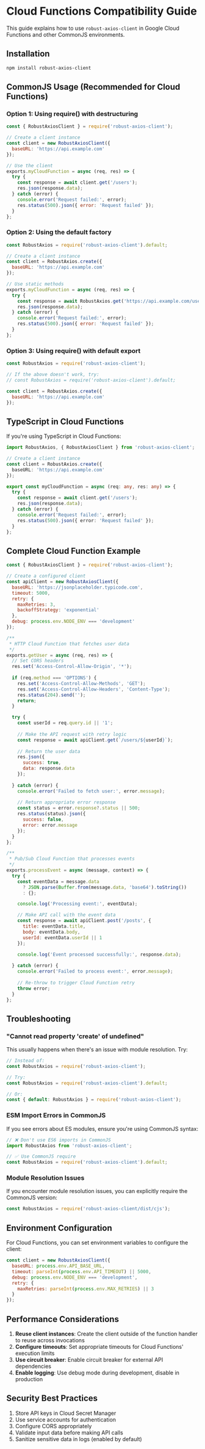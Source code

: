 # Cloud Functions Compatibility Guide

This guide explains how to use `robust-axios-client` in Google Cloud Functions and other CommonJS environments.

## Installation

```bash
npm install robust-axios-client
```

## CommonJS Usage (Recommended for Cloud Functions)

### Option 1: Using require() with destructuring

```javascript
const { RobustAxiosClient } = require('robust-axios-client');

// Create a client instance
const client = new RobustAxiosClient({
  baseURL: 'https://api.example.com'
});

// Use the client
exports.myCloudFunction = async (req, res) => {
  try {
    const response = await client.get('/users');
    res.json(response.data);
  } catch (error) {
    console.error('Request failed:', error);
    res.status(500).json({ error: 'Request failed' });
  }
};
```

### Option 2: Using the default factory

```javascript
const RobustAxios = require('robust-axios-client').default;

// Create a client instance
const client = RobustAxios.create({
  baseURL: 'https://api.example.com'
});

// Use static methods
exports.myCloudFunction = async (req, res) => {
  try {
    const response = await RobustAxios.get('https://api.example.com/users');
    res.json(response.data);
  } catch (error) {
    console.error('Request failed:', error);
    res.status(500).json({ error: 'Request failed' });
  }
};
```

### Option 3: Using require() with default export

```javascript
const RobustAxios = require('robust-axios-client');

// If the above doesn't work, try:
// const RobustAxios = require('robust-axios-client').default;

const client = RobustAxios.create({
  baseURL: 'https://api.example.com'
});
```

## TypeScript in Cloud Functions

If you're using TypeScript in Cloud Functions:

```typescript
import RobustAxios, { RobustAxiosClient } from 'robust-axios-client';

// Create a client instance
const client = RobustAxios.create({
  baseURL: 'https://api.example.com'
});

export const myCloudFunction = async (req: any, res: any) => {
  try {
    const response = await client.get('/users');
    res.json(response.data);
  } catch (error) {
    console.error('Request failed:', error);
    res.status(500).json({ error: 'Request failed' });
  }
};
```

## Complete Cloud Function Example

```javascript
const { RobustAxiosClient } = require('robust-axios-client');

// Create a configured client
const apiClient = new RobustAxiosClient({
  baseURL: 'https://jsonplaceholder.typicode.com',
  timeout: 5000,
  retry: {
    maxRetries: 3,
    backoffStrategy: 'exponential'
  },
  debug: process.env.NODE_ENV === 'development'
});

/**
 * HTTP Cloud Function that fetches user data
 */
exports.getUser = async (req, res) => {
  // Set CORS headers
  res.set('Access-Control-Allow-Origin', '*');
  
  if (req.method === 'OPTIONS') {
    res.set('Access-Control-Allow-Methods', 'GET');
    res.set('Access-Control-Allow-Headers', 'Content-Type');
    res.status(204).send('');
    return;
  }

  try {
    const userId = req.query.id || '1';
    
    // Make the API request with retry logic
    const response = await apiClient.get(`/users/${userId}`);
    
    // Return the user data
    res.json({
      success: true,
      data: response.data
    });
    
  } catch (error) {
    console.error('Failed to fetch user:', error.message);
    
    // Return appropriate error response
    const status = error.response?.status || 500;
    res.status(status).json({
      success: false,
      error: error.message
    });
  }
};

/**
 * Pub/Sub Cloud Function that processes events
 */
exports.processEvent = async (message, context) => {
  try {
    const eventData = message.data 
      ? JSON.parse(Buffer.from(message.data, 'base64').toString())
      : {};

    console.log('Processing event:', eventData);

    // Make API call with the event data
    const response = await apiClient.post('/posts', {
      title: eventData.title,
      body: eventData.body,
      userId: eventData.userId || 1
    });

    console.log('Event processed successfully:', response.data);
    
  } catch (error) {
    console.error('Failed to process event:', error.message);
    
    // Re-throw to trigger Cloud Function retry
    throw error;
  }
};
```

## Troubleshooting

### "Cannot read property 'create' of undefined"

This usually happens when there's an issue with module resolution. Try:

```javascript
// Instead of:
const RobustAxios = require('robust-axios-client');

// Try:
const RobustAxios = require('robust-axios-client').default;

// Or:
const { default: RobustAxios } = require('robust-axios-client');
```

### ESM Import Errors in CommonJS

If you see errors about ES modules, ensure you're using CommonJS syntax:

```javascript
// ❌ Don't use ES6 imports in CommonJS
import RobustAxios from 'robust-axios-client';

// ✅ Use CommonJS require
const RobustAxios = require('robust-axios-client').default;
```

### Module Resolution Issues

If you encounter module resolution issues, you can explicitly require the CommonJS version:

```javascript
const RobustAxios = require('robust-axios-client/dist/cjs');
```

## Environment Configuration

For Cloud Functions, you can set environment variables to configure the client:

```javascript
const client = new RobustAxiosClient({
  baseURL: process.env.API_BASE_URL,
  timeout: parseInt(process.env.API_TIMEOUT) || 5000,
  debug: process.env.NODE_ENV === 'development',
  retry: {
    maxRetries: parseInt(process.env.MAX_RETRIES) || 3
  }
});
```

## Performance Considerations

1. **Reuse client instances**: Create the client outside of the function handler to reuse across invocations
2. **Configure timeouts**: Set appropriate timeouts for Cloud Functions' execution limits
3. **Use circuit breaker**: Enable circuit breaker for external API dependencies
4. **Enable logging**: Use debug mode during development, disable in production

## Security Best Practices

1. Store API keys in Cloud Secret Manager
2. Use service accounts for authentication
3. Configure CORS appropriately
4. Validate input data before making API calls
5. Sanitize sensitive data in logs (enabled by default) 
